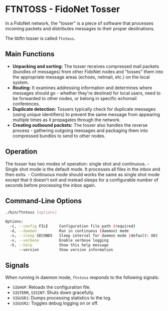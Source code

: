 # FTNTOSS - FidoNet Tosser

In a FidoNet network, the "tosser" is a piece of software that processes incoming packets and distributes messages to their proper destinations.

The libftn tosser is called `ftntoss`.

## Main Functions

- **Unpacking and sorting:** The tosser receives compressed mail packets (bundles of messages) from other FidoNet nodes and "tosses" them into the appropriate message areas (echoes, netmail, etc.) on the local system.
- **Routing:** It examines addressing information and determines where messages should go - whether they're destined for local users, need to be forwarded to other nodes, or belong in specific echomail conferences.
- **Duplicate detection:** Tossers typically check for duplicate messages (using unique identifiers) to prevent the same message from appearing multiple times as it propagates through the network.
- **Creating outbound packets:** The tosser also handles the reverse process - gathering outgoing messages and packaging them into compressed bundles to send to other nodes.

## Operation

The tosser has two modes of operation: single shot and continuous.
    - Single shot mode is the default mode. It processes all files in
	  the inbox and then exits.
    - Continuous mode should works the same as single shot mode 
	  except that it doesn't exit and instead sleeps for a 
	  configurable number of seconds before processing the inbox
	  again.

## Command-Line Options

```bash
./bin/ftntoss [options]

Options:
  -c, --config FILE     Configuration file path (required)
  -d, --daemon          Run in continuous (daemon) mode
  -s, --sleep SECONDS   Sleep interval for daemon mode (default: 60)
  -v, --verbose         Enable verbose logging
  -h, --help            Show this help message
      --version         Show version information
```

## Signals

When running in daemon mode, `ftntoss` responds to the following signals:

- `SIGHUP`: Reloads the configuration file.
- `SIGTERM`, `SIGINT`: Shuts down gracefully.
- `SIGUSR1`: Dumps processing statistics to the log.
- `SIGUSR2`: Toggles debug logging on or off.